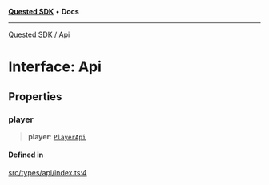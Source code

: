 [**Quested SDK**](../README.md) • **Docs**

***

[Quested SDK](../README.md) / Api

# Interface: Api

## Properties

### player

> **player**: [`PlayerApi`](PlayerApi.md)

#### Defined in

[src/types/api/index.ts:4](https://github.com/Quested-io/QuestedSDK/blob/3ff90c0a0f9090e518d0fc8b569b6bd9c3728f32/src/types/api/index.ts#L4)
